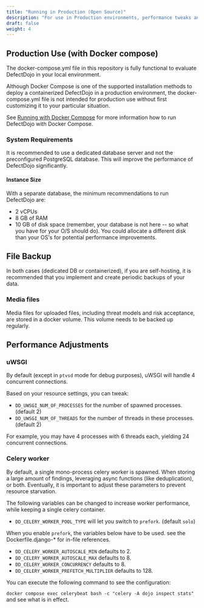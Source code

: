 ```yaml
---
title: "Running in Production (Open Source)"
description: "For use in Production environments, performance tweaks and backups are recommended."
draft: false
weight: 4
---
```


## Production Use (with Docker compose)

The docker-compose.yml file in this repository is fully functional to evaluate DefectDojo in your local environment.

Although Docker Compose is one of the supported installation methods to deploy a containerized DefectDojo in a production environment, the docker-compose.yml file is not intended for production use without first customizing it to your particular situation.

See [Running with Docker Compose](https://github.com/DefectDojo/django-DefectDojo/blob/master/readme-docs/DOCKER.md) for more information how to run DefectDojo with Docker Compose.

### System Requirements

It is recommended to use a dedicated database server and not the preconfigured PostgreSQL database. This will improve the performance of DefectDojo significantly.

#### Instance Size

With a separate database, the minimum recommendations to run DefectDojo are:

-   2 vCPUs
-   8 GB of RAM
-   10 GB of disk space (remember, your database is not here \-- so
     what you have for your O/S should do). You could allocate
    a different disk than your OS\'s for potential performance
    improvements.

## File Backup

In both cases (dedicated DB or containerized), if you are self-hosting, it is recommended that you implement and create periodic backups of your data.

### Media files

Media files for uploaded files, including threat models and risk acceptance, are stored in a docker volume. This volume needs to be backed up regularly.

## Performance Adjustments

### uWSGI

By default (except in `ptvsd` mode for debug purposes), uWSGI will
handle 4 concurrent connections.

Based on your resource settings, you can tweak:

-   `DD_UWSGI_NUM_OF_PROCESSES` for the number of spawned processes.
    (default 2)
-   `DD_UWSGI_NUM_OF_THREADS` for the number of threads in these
    processes. (default 2)

For example, you may have 4 processes with 6 threads each, yielding 24
concurrent connections.

### Celery worker

By default, a single mono-process celery worker is spawned. When storing a large amount of findings, leveraging async functions (like deduplication), or both. Eventually, it is important to adjust these parameters to prevent resource starvation. 

The following variables can be changed to increase worker performance, while keeping a single celery container.

-   `DD_CELERY_WORKER_POOL_TYPE` will let you switch to `prefork`.
    (default `solo`)

When you enable `prefork`, the variables below have
to be used. see the
Dockerfile.django-* for in-file references.

-   `DD_CELERY_WORKER_AUTOSCALE_MIN` defaults to 2.
-   `DD_CELERY_WORKER_AUTOSCALE_MAX` defaults to 8.
-   `DD_CELERY_WORKER_CONCURRENCY` defaults to 8.
-   `DD_CELERY_WORKER_PREFETCH_MULTIPLIER` defaults to 128.

You can execute the following command to see the configuration:

`docker compose exec celerybeat bash -c "celery -A dojo inspect stats"`
and see what is in effect.
